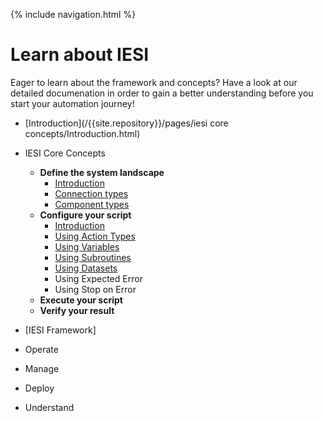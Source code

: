 {% include navigation.html %}

# Learn about IESI

Eager to learn about the framework and concepts? Have a look at our detailed documenation in order to gain a better understanding before you start your automation journey!

* [Introduction](/{{site.repository}}/pages/iesi core concepts/Introduction.html)
* IESI Core Concepts
  * **Define the system landscape** <br/>
    * [Introduction](/{{site.repository}}/pages/iesicoreconcepts/DefineTheSystemLandscapeIntroduction.html)
    * [Connection types](/{{site.repository}}/pages/iesicoreconcepts/DefineTheSystemLandscapeConnectionTypes.html)
    * [Component types](/{{site.repository}}/pages/iesicoreconcepts/DefineTheSystemLandscapeComponentTypes.html)
  * **Configure your script** <br/>
    * [Introduction](/{{site.repository}}/pages/iesicoreconcepts/ConfigureYourScriptIntroduction.html)
    * [Using Action Types](/{{site.repository}}/pages/iesicoreconcepts/ConfigureYourScriptUsingActionTypes.html)
    * [Using Variables](/{{site.repository}}/pages/iesicoreconcepts/ConfigureyourscriptUsingVariables.html)
    * [Using Subroutines](/{{site.repository}}/pages/iesicoreconcepts/ConfigureYourscriptUsingSubroutines.html)
    * [Using Datasets](/{{site.repository}}/pages/iesicoreconcepts/ConfigureYourScriptUsingDatasets.html)
    * Using Expected Error
    * Using Stop on Error
  * **Execute your script**
  * **Verify your result**
  
 * [IESI Framework]
  * Operate
  * Manage
  * Deploy
  * Understand


